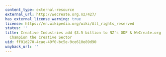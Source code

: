 ```yaml
---
content_type: external-resource
external_url: http://wecreate.org.nz/427/
has_external_license_warning: true
license: https://en.wikipedia.org/wiki/All_rights_reserved
status: ''
title: Creative Industries add $3.5 billion to NZ's GDP & WeCreate.org.na formed to
  Champion the Creative Sector
uid: ff01d270-4cae-49f0-bc5e-9ce610e89d90
wayback_url: ''
---
```

